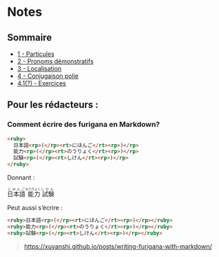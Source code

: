 # Notes

## Sommaire

- [1 - Particules](<./1 - Particules.md>)
- [2 - Pronoms démonstratifs](<./2 - Pronoms demonstratifs.md>)
- [3 - Localisation](<./3 - Localisation.md>)
- [4 - Conjugaison polie](<./4 - Conjugaison polie.md>)
- [4.1(?) - Exercices](<./4.1 - Exercices.md>)



## Pour les rédacteurs :

### Comment écrire des furigana en Markdown?

```html
<ruby>
  日本語<rp>(</rp><rt>にほんご</rt><rp>)</rp>
  能力<rp>(</rp><rt>のうりょく</rt><rp>)</rp>
  試験<rp>(</rp><rt>しけん</rt><rp>)</rp>
</ruby>
```

Donnant :

<ruby>
  日本語<rp>(</rp><rt>にほんご</rt><rp>)</rp>
  能力<rp>(</rp><rt>のうりょく</rt><rp>)</rp>
  試験<rp>(</rp><rt>しけん</rt><rp>)</rp>
</ruby>

Peut aussi s’écrire :

```html
<ruby>日本語<rp>(</rp><rt>にほんご</rt><rp>)</rp></ruby>
<ruby>能力<rp>(</rp><rt>のうりょく</rt><rp>)</rp></ruby>
<ruby>試験<rp>(</rp><rt>しけん</rt><rp>)</rp></ruby>
```

> https://xuyanshi.github.io/posts/writing-furigana-with-markdown/
